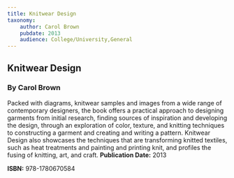 ```yaml
---
title: Knitwear Design
taxonomy:
	author: Carol Brown
	pubdate: 2013
	audience: College/University,General
---
```

## Knitwear Design
### By Carol Brown

Packed with diagrams, knitwear samples and images from a wide range of contemporary designers, the book offers a practical approach to designing garments from initial research, finding sources of inspiration and developing the design, through an exploration of color, texture, and knitting techniques to constructing a garment and creating and writing a pattern. Knitwear Design also showcases the techniques that are transforming knitted textiles, such as heat treatments and painting and printing knit, and profiles the fusing of knitting, art, and craft.
**Publication Date:** 2013

**ISBN:** 978-1780670584